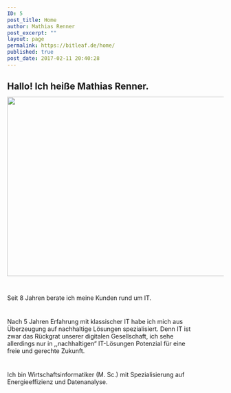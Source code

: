 ```yaml
---
ID: 5
post_title: Home
author: Mathias Renner
post_excerpt: ""
layout: page
permalink: https://bitleaf.de/home/
published: true
post_date: 2017-02-11 20:40:28
---
```

<h2>Hallo! Ich heiße Mathias Renner.<img class="alignnone wp-image-52 alignright" style="margin-top: 12px" src="https://bitleaf.de/wp-content/uploads/2017/02/vlcsnap-2016-12-29-14h24m08s202-e1486862090589-1024x783.png" alt="" width="546" height="416" /></h2>
<p style="max-width: 444px;padding-top: 24px">Seit 8 Jahren berate ich meine Kunden rund um IT.</p>
<p style="max-width: 444px;padding-top: 24px">Nach 5 Jahren Erfahrung mit klassischer IT habe ich mich aus Überzeugung auf nachhaltige Lösungen spezialisiert. Denn IT ist zwar das Rückgrat unserer digitalen Gesellschaft, ich sehe allerdings nur in ,,nachhaltigen“ IT-Lösungen Potenzial für eine freie und gerechte Zukunft.</p>
<p style="max-width: 444px;padding-top: 24px">Ich bin Wirtschaftsinformatiker (M. Sc.) mit Spezialisierung auf Energieeffizienz und Datenanalyse.</p>
<p style="max-width: 444px;padding-top: 24px">